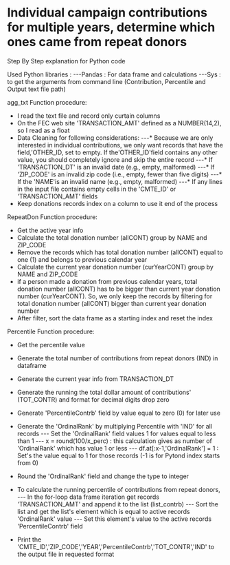 #  Individual campaign contributions for multiple years, determine which ones came from repeat donors



Step By Step explanation for Python code

Used Python libraries :
---Pandas : For data frame and calculations 
---Sys	 : to get the arguments from command line (Contribution, Percentile and Output text file path) 



agg_txt Function procedure:
- I read the text file and record only curtain columns      
- On the FEC web site 'TRANSACTION_AMT' defined as a NUMBER(14,2), so I read as a float
- Data Cleaning for following considerations:
---* Because we are only interested in individual contributions, we only want records that have the field,'OTHER_ID, set to empty. If the'OTHER_ID'field contains any other value, you should completely ignore and skip the entire record
---* If 'TRANSACTION_DT' is an invalid date (e.g., empty, malformed)
---* If 'ZIP_CODE' is an invalid zip code (i.e., empty, fewer than five digits)
---* If the 'NAME'is an invalid name (e.g., empty, malformed)
---* If any lines in the input file contains empty cells in the 'CMTE_ID' or 'TRANSACTION_AMT' fields	
- Keep donations records index on a column to use it end of the process



RepeatDon Function procedure:
- Get the active year info
- Calculate the total donation number (allCONT) group by NAME and ZIP_CODE
- Remove the records which has total donation number (allCONT) equal to one (1) and belongs to previous calendar year 
- Calculate the current year donation number (curYearCONT) group by NAME and ZIP_CODE
- if a person made a donation from previous calendar years,  total donation number (allCONT) has to be bigger than current year donation number (curYearCONT). So, we only keep the records by filtering for total donation number (allCONT) bigger than current year donation number
- After filter, sort the data frame as a starting index and reset the index

Percentile Function procedure:
- Get the percentile value
- Generate the total number of contributions from repeat donors (IND) in dataframe
- Generate the current year info from  TRANSACTION_DT
- Generate the running the total dollar amount of contributions' (TOT_CONTR) and format for decimal digits drop zero
- Generate 'PercentileContrb' field by value equal to zero (0) for later use
- Generate the 'OrdinalRank' by multiplying Percentile with 'IND'  for all records 
--- Set the 'OrdinalRank' field values 1 for values equal to less than 1
--- x = round(100/x_perc)  : this calculation gives as number of 'OrdinalRank' which has value 1 or less
--- df.at[:x-1,'OrdinalRank'] = 1 : Set's the value  equal to 1 for those records (-1 is for Pytond index starts from 0)
- Round the 'OrdinalRank' field and change the type to integer
- To calculate the running percentile of contributions from repeat donors, 
--- In the for-loop data frame iteration get records 'TRANSACTION_AMT' and append it to the list (list_contrb)
--- Sort the list and get the list's element which is equal to active records 'OrdinalRank' value
--- Set this element's value to the active records 'PercentileContrb' field

- Print the 'CMTE_ID','ZIP_CODE','YEAR','PercentileContrb','TOT_CONTR','IND' to the output file in requested format

